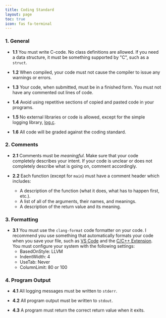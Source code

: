 ```yaml
---
title: Coding Standard
layout: page
toc: true
icon: fas fa-terminal
---
```


### 1. General

* **1.1** You must write C-code. No class definitions are allowed. If you need a data structure, it must be something supported by "C", such as a `struct`.

* **1.2** When compiled, your code must not cause the compiler to issue any warnings or errors.

* **1.3** Your code, when submitted, must be in a finished form. You must not have any commented out lines of code.

* **1.4** Avoid using repetitive sections of copied and pasted code in your programs.

* **1.5** No external libraries or code is allowed, except for the simple logging library, [log.c](https://github.com/rxi/log.c).

* **1.6** All code will be graded against the coding standard.

### 2. Comments
* **2.1** Comments must be _meaningful_. Make sure that your code completely describes your intent. If your code is unclear or does not completely describe what is going on, comment accordingly.

* **2.2** Each function (except for `main`) must have a comment header which includes:
    - A description of the function (what it does, what has to happen first, etc.).
    - A list of all of the arguments, their names, and meanings.
    - A description of the return value and its meaning.

### 3. Formatting
* **3.1** You must use the `clang-format` code formatter on your code. I recommend you use something that automatically formats your code when you save your file, such as [VS Code](https://code.visualstudio.com) and the [C/C++ Extension](https://github.com/Microsoft/vscode-cpptools). You must configure your system with the following settings:
    - BasedOnStyle: LLVM
    - IndentWidth: 4
    - UseTab: Never
    - ColumnLimit: 80 or 100

### 4. Program Output
* **4.1** All logging messages must be written to `stderr`.

* **4.2** All program output must be written to `stdout`.

* **4.3** A program must return the correct return value when it exits.
